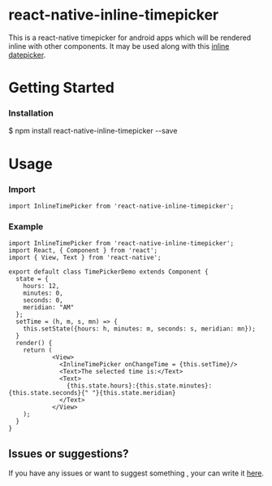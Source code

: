 # react-native-inline-timepicker
This is a react-native timepicker for android apps which will be rendered inline with other components. It may be used along with this [inline datepicker](https://www.npmjs.com/package/react-native-inline-datepicker). 

# Getting Started

### Installation
$ npm install react-native-inline-timepicker --save

# Usage

### Import

```import InlineTimePicker from 'react-native-inline-timepicker';```

### Example

```
import InlineTimePicker from 'react-native-inline-timepicker';
import React, { Component } from 'react';
import { View, Text } from 'react-native';

export default class TimePickerDemo extends Component {
  state = {
    hours: 12,
    minutes: 0,
    seconds: 0,
    meridian: "AM"
  };
  setTime = (h, m, s, mn) => {
    this.setState({hours: h, minutes: m, seconds: s, meridian: mn});
  }
  render() {
    return (
            <View>
              <InlineTimePicker onChangeTime = {this.setTime}/>
              <Text>The selected time is:</Text>
              <Text>
                {this.state.hours}:{this.state.minutes}:{this.state.seconds}{" "}{this.state.meridian}
              </Text>    
            </View>
    );
  }
}
```

## Issues or suggestions?
If you have any issues or want to suggest something , your can write it [here](https://github.com/Asaye/react-native-inline-timepicker/issues).
